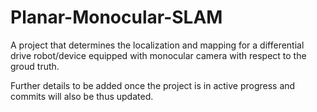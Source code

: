 # Planar-Monocular-SLAM
A project that determines the localization and mapping for a differential drive robot/device equipped with monocular camera with respect to the groud truth.

Further details to be added once the project is in active progress and commits will also be thus updated.
